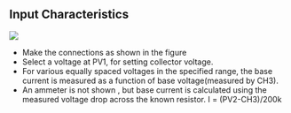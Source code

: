 Input Characteristics
---

![](https://github.com/fossasia/pslab-experiments/blob/master/images/schematics/tranCE.svg)

* Make the connections as shown in the figure
* Select a voltage at PV1, for setting collector voltage.
* For various equally spaced voltages in the specified range, the base current is measured as a function of base voltage(measured by CH3).
* An ammeter is not shown , but base current is calculated using the measured voltage drop across the known resistor. I = (PV2-CH3)/200k

